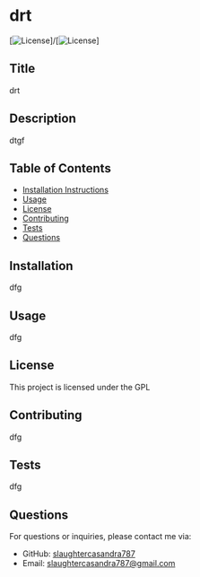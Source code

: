 # drt
  [![License](https://img.shields.io/badge/License-GPLv3-blue.svg)]/[![License](https://www.gnu.org/licenses/gpl-3.0)]
  ## Title
  drt
## Description
dtgf
## Table of Contents
- [Installation Instructions](#Installation-instructions)
- [Usage](#usage)
- [License](#license)
- [Contributing](#contributing)
- [Tests](#tests)
- [Questions](#questions)

## Installation
dfg

## Usage
dfg

## License
This project is licensed under the GPL

## Contributing
dfg

## Tests
dfg

## Questions
For questions or inquiries, please contact me via:
- GitHub: [slaughtercasandra787](https://github.com/slaughtercasandra787)
- Email: slaughtercasandra787@gmail.com
